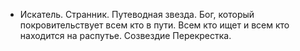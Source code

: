 
- Искатель. Странник. Путеводная звезда. Бог, который покровительствует всем кто в пути. Всем кто ищет и всем кто находится на распутье. Созвездие Перекрестка.
